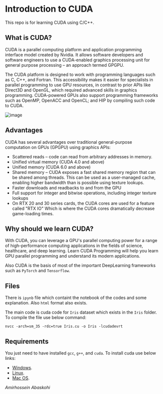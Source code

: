 # Introduction to CUDA
This repo is for learning CUDA using C/C++.

## What is CUDA?
CUDA is a parallel computing platform and application programming interface model created by Nvidia. It allows software developers and software engineers to use a CUDA-enabled graphics processing unit for general purpose processing – an approach termed GPGPU.

The CUDA platform is designed to work with programming languages such as C, C++, and Fortran. This accessibility makes it easier for specialists in parallel programming to use GPU resources, in contrast to prior APIs like Direct3D and OpenGL, which required advanced skills in graphics programming. CUDA-powered GPUs also support programming frameworks such as OpenMP, OpenACC and OpenCL; and HIP by compiling such code to CUDA. 

![image](https://user-images.githubusercontent.com/50926437/128422031-fa5226a0-f665-45a2-b456-b3339e3ceada.png)


## Advantages
CUDA has several advantages over traditional general-purpose computation on GPUs (GPGPU) using graphics APIs: 
* Scattered reads – code can read from arbitrary addresses in memory.
* Unified virtual memory (CUDA 4.0 and above)
* Unified memory (CUDA 6.0 and above)
* Shared memory – CUDA exposes a fast shared memory region that can be shared among threads. This can be used as a user-managed cache, enabling higher bandwidth than is possible using texture lookups.
* Faster downloads and readbacks to and from the GPU
* Full support for integer and bitwise operations, including integer texture lookups
* On RTX 20 and 30 series cards, the CUDA cores are used for a feature called "RTX IO" Which is where the CUDA cores dramatically decrease game-loading times.

## Why should we learn CUDA?
With CUDA, you can leverage a GPU's parallel computing power for a range of high-performance computing applications in the fields of science, healthcare, and deep learning. Learn CUDA Programming will help you learn GPU parallel programming and understand its modern applications.

Also CUDA is the basis of most of the important DeepLearning frameworks such as `PyTorch` and `Tensorflow`.

## Files

There is `ipynb` file which containt the notebook of the codes and some explanation. Also `html` format also exists.

The main code is cuda code for `Iris` dataset which exists in the `Iris` folder. To compile the file use below command:
```
nvcc -arch=sm_35 -rdc=true Iris.cu -o Iris -lcudadevrt
```

## Requirements

You just need to have installed `gcc`, `g++`, and `cuda`. To install cuda use below links:
* <a href="https://docs.nvidia.com/cuda/cuda-installation-guide-microsoft-windows/index.html">Windows</a>.
* <a href="https://docs.nvidia.com/cuda/cuda-installation-guide-linux/index.html">Linux</a>.
* <a href="https://docs.nvidia.com/cuda/archive/9.2/cuda-installation-guide-mac-os-x/index.html">Mac OS</a>.

*Amirhossein Abaskohi*

